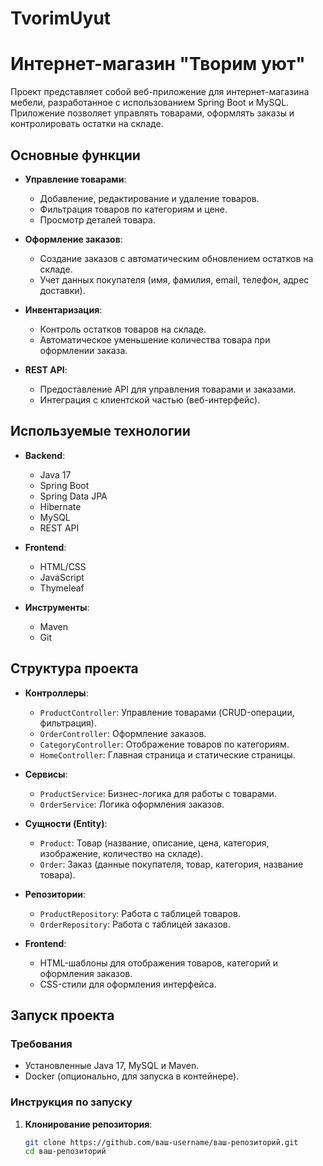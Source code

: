 ﻿# TvorimUyut
# Интернет-магазин  "Творим уют"

Проект представляет собой веб-приложение для интернет-магазина мебели, разработанное с использованием Spring Boot и MySQL. Приложение позволяет управлять товарами, оформлять заказы и контролировать остатки на складе.

## Основные функции

- **Управление товарами**:
    - Добавление, редактирование и удаление товаров.
    - Фильтрация товаров по категориям и цене.
    - Просмотр деталей товара.

- **Оформление заказов**:
    - Создание заказов с автоматическим обновлением остатков на складе.
    - Учет данных покупателя (имя, фамилия, email, телефон, адрес доставки).

- **Инвентаризация**:
    - Контроль остатков товаров на складе.
    - Автоматическое уменьшение количества товара при оформлении заказа.

- **REST API**:
    - Предоставление API для управления товарами и заказами.
    - Интеграция с клиентской частью (веб-интерфейс).

## Используемые технологии

- **Backend**:
    - Java 17
    - Spring Boot
    - Spring Data JPA
    - Hibernate
    - MySQL
    - REST API

- **Frontend**:
    - HTML/CSS
    - JavaScript
    - Thymeleaf

- **Инструменты**:
    - Maven
    - Git

## Структура проекта

- **Контроллеры**:
    - `ProductController`: Управление товарами (CRUD-операции, фильтрация).
    - `OrderController`: Оформление заказов.
    - `CategoryController`: Отображение товаров по категориям.
    - `HomeController`: Главная страница и статические страницы.

- **Сервисы**:
    - `ProductService`: Бизнес-логика для работы с товарами.
    - `OrderService`: Логика оформления заказов.

- **Сущности (Entity)**:
    - `Product`: Товар (название, описание, цена, категория, изображение, количество на складе).
    - `Order`: Заказ (данные покупателя, товар, категория, название товара).

- **Репозитории**:
    - `ProductRepository`: Работа с таблицей товаров.
    - `OrderRepository`: Работа с таблицей заказов.

- **Frontend**:
    - HTML-шаблоны для отображения товаров, категорий и оформления заказов.
    - CSS-стили для оформления интерфейса.

## Запуск проекта

### Требования

- Установленные Java 17, MySQL и Maven.
- Docker (опционально, для запуска в контейнере).

### Инструкция по запуску

1. **Клонирование репозитория**:
   ```bash
   git clone https://github.com/ваш-username/ваш-репозиторий.git
   cd ваш-репозиторий
